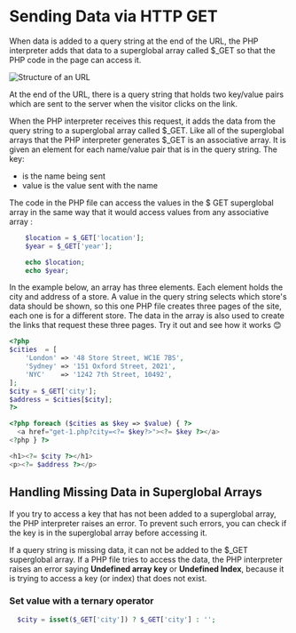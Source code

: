 # Sending Data via HTTP GET

When data is added to a query string at the end of the URL, the PHP interpreter adds that data to a superglobal array called $_GET so that the PHP code in the page can access it.

![Structure of an URL](http_requests/http_request_query_string.jpg "HTTP Request")

At the end of the URL, there is a query string that holds two key/value pairs which are sent to the server when the visitor clicks on the link.

When the PHP interpreter receives this request, it adds the data from the query string to a superglobal array called $_GET. Like all of the superglobal arrays that the PHP interpreter generates $_GET is an associative array. It is given an element for each name/value pair that is in the query string. The key:

- is the name being sent
- value is the value sent with the name

The code in the PHP file can access the values in the $ GET superglobal array in the same way that it would access values from any associative array : 

```php
    $location = $_GET['location'];
    $year = $_GET['year'];

    echo $location;
    echo $year;
```

In the example below, an array has three elements. Each element holds the city and address of a store. A value in the query string selects which store's data should be shown, so this one PHP file creates three pages of the site, each one is for a different store. The data in the array is also used to create the links that request these three pages.
Try it out and see how it works 😊

```php
<?php
$cities  = [
    'London' => '48 Store Street, WC1E 7BS',
    'Sydney' => '151 Oxford Street, 2021',
    'NYC'    => '1242 7th Street, 10492',
];
$city = $_GET['city'];
$address = $cities[$city];
?>

<?php foreach ($cities as $key => $value) { ?>
  <a href="get-1.php?city=<?= $key?>"><?= $key ?></a>
<?php } ?>

<h1><?= $city ?></h1>
<p><?= $address ?></p>

```

## Handling Missing Data in Superglobal Arrays

If you try to access a key that has not been added to a superglobal array, the PHP interpreter raises an error. To prevent such errors, you can check if the key is in the superglobal array before accessing it.

If a query string is missing data, it can not be added to the $_GET superglobal array. If a PHP file tries to access the data, the PHP interpreter raises an error saying **Undefined array key** or **Undefined Index**, because it is trying to access a key (or index) that does not exist.

### Set value with a ternary operator

```php
  $city = isset($_GET['city']) ? $_GET['city'] : '';
```
